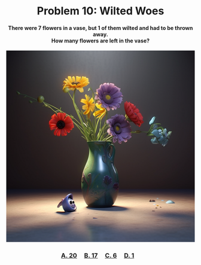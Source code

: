 <h1 align="center">
Problem 10: Wilted Woes
</h1>

<h4 align="center">
There were 7 flowers in a vase, but 1 of them wilted and had to be thrown away.<br/>How many flowers are left in the vase?
</h4>

<p align="center">
<img src="image.png" height="512"/>
</p>

<h3 align="center"><span><a href="https://raw.githubusercontent.com/rain1024/math/main/assets/lose0.png">A. 20</a></span>&nbsp;&nbsp;&nbsp;&nbsp;
<span><a href="https://raw.githubusercontent.com/rain1024/math/main/assets/lose0.png">B. 17</a></span>&nbsp;&nbsp;&nbsp;&nbsp;
<span><a href="https://raw.githubusercontent.com/rain1024/math/main/assets/win0.png">C. 6</a></span>&nbsp;&nbsp;&nbsp;&nbsp;
<span><a href="https://raw.githubusercontent.com/rain1024/math/main/assets/lose0.png">D. 1</a></span>&nbsp;&nbsp;&nbsp;&nbsp;
</h3>